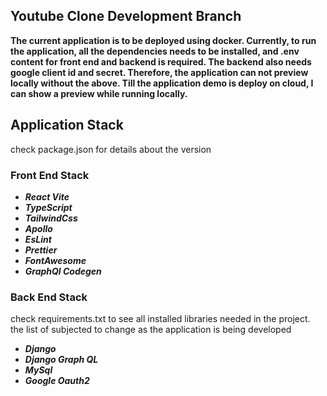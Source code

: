 

## Youtube Clone Development Branch


**The current application is to be deployed using docker. Currently, to run the application, all the dependencies needs to be installed, and .env content for front end and backend is required. The backend also needs google client id and secret. Therefore, the application can not preview locally without the above. Till the application demo is deploy on cloud, I can show a preview while running locally.**

## **Application Stack**

check package.json for details about the version

### Front End  Stack
* ***React Vite***
* ***TypeScript***
* ***TailwindCss***
* ***Apollo***
* ***EsLint***
* ***Prettier***
* ***FontAwesome***
* ***GraphQl Codegen***


### Back End  Stack
check requirements.txt to see all installed libraries needed in the project. the list of 
subjected to change as the application is being developed

- ***Django*** 
- ***Django Graph QL***
- ***MySql***
- ***Google Oauth2***


